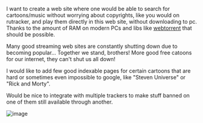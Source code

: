 I want to create a web site where one would be able to search for cartoons/music without worrying about copyrights, like you would on rutracker, and play them directly in this web site, without downloading to pc. Thanks to the amount of RAM on modern PCs and libs like [webtorrent](https://github.com/webtorrent/webtorrent) that should be possible.

Many good streaming web sites are constantly shutting down due to becoming popular... Together we stand, brothers! More good free catoons for our internet, they can't shut us all down!

I would like to add few good indexable pages for certain cartoons that are hard or sometimes even impossible to google, like "Steven Universe" or "Rick and Morty".

Would be nice to integrate with multiple trackers to make stuff banned on one of them still available through another.

![image](https://user-images.githubusercontent.com/5202330/92304972-87705500-ef8b-11ea-84c6-ad305c70b045.png)
